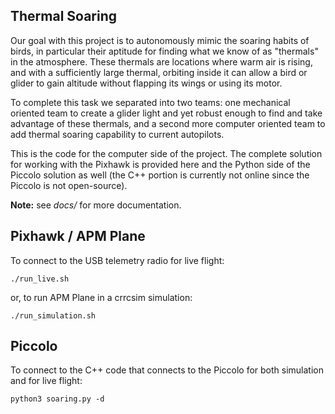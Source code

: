 Thermal Soaring
---------------
Our goal with this project is to autonomously mimic the soaring habits of
birds, in particular their aptitude for finding what we know of as "thermals"
in the atmosphere. These thermals are locations where warm air is rising, and
with a sufficiently large thermal, orbiting inside it can allow a bird or
glider to gain altitude without flapping its wings or using its motor.

To complete this task we separated into two teams: one mechanical oriented team
to create a glider light and yet robust enough to find and take advantage of
these thermals, and a second more computer oriented team to add thermal soaring
capability to current autopilots.

This is the code for the computer side of the project. The complete solution
for working with the Pixhawk is provided here and the Python side of the
Piccolo solution as well (the C++ portion is currently not online since the
Piccolo is not open-source).

**Note:** see *docs/* for more documentation.

## Pixhawk / APM Plane
To connect to the USB telemetry radio for live flight:

    ./run_live.sh

or, to run APM Plane in a crrcsim simulation:

    ./run_simulation.sh

## Piccolo
To connect to the C++ code that connects to the Piccolo for both simulation
and for live flight:

    python3 soaring.py -d
